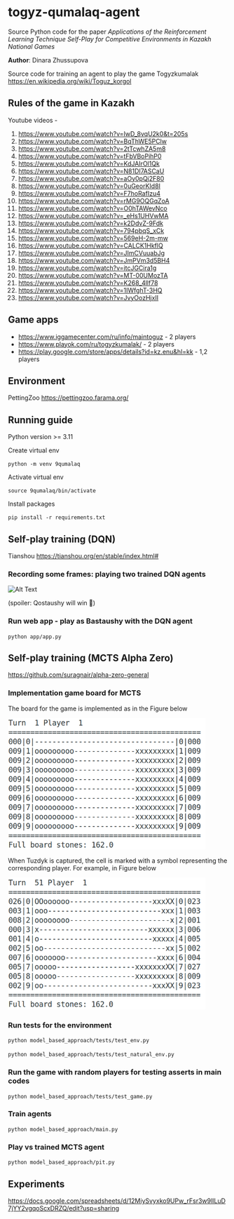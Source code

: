 # togyz-qumalaq-agent

Source Python code for the paper *Applications of the Reinforcement Learning Technique Self-Play for Competitive Environments in Kazakh National Games*

**Author**: Dinara Zhussupova

Source code for training an agent to play the game Togyzkumalak https://en.wikipedia.org/wiki/Toguz_korgol


## Rules of the game in Kazakh
Youtube videos - 
1. https://www.youtube.com/watch?v=IwD_8vqU2k0&t=205s
2. https://www.youtube.com/watch?v=BqThWE5PClw
3. https://www.youtube.com/watch?v=2tTcwhZA5m8
4. https://www.youtube.com/watch?v=tFbVBoPihP0
5. https://www.youtube.com/watch?v=KdJAIrOl1Qk
6. https://www.youtube.com/watch?v=N81DI7ASCaU
7. https://www.youtube.com/watch?v=aOy0pQj2F80
8. https://www.youtube.com/watch?v=0uGeorKId8I
9. https://www.youtube.com/watch?v=F7hoRafIzu4
10. https://www.youtube.com/watch?v=rMG9OQGqZoA
11. https://www.youtube.com/watch?v=O0hTAWevNco
12. https://www.youtube.com/watch?v=_eHs1UHVwMA
13. https://www.youtube.com/watch?v=k2DdvZ-9Fdk
14. https://www.youtube.com/watch?v=794pbqS_xCk
15. https://www.youtube.com/watch?v=569eH-2m-mw
16. https://www.youtube.com/watch?v=CALCK1HkflQ
17. https://www.youtube.com/watch?v=JImCVuuabJg
18. https://www.youtube.com/watch?v=JmPVm3d5BH4
19. https://www.youtube.com/watch?v=itcJGCira1g
20. https://www.youtube.com/watch?v=MT-00UMozTA
21. https://www.youtube.com/watch?v=K268_4llf78
22. https://www.youtube.com/watch?v=1IWfghT-3HQ
23. https://www.youtube.com/watch?v=JvyOozHjxII

## Game apps
- https://www.iggamecenter.com/ru/info/maintoguz - 2 players
- https://www.playok.com/ru/togyzkumalak/ - 2 players
- https://play.google.com/store/apps/details?id=kz.enu&hl=kk - 1,2 players

## Environment 
PettingZoo https://pettingzoo.farama.org/

## Running guide
Python version >= 3.11

Create virtual env
```
python -m venv 9qumalaq
```

Activate virtual env
```
source 9qumalaq/bin/activate
```

Install packages
```
pip install -r requirements.txt
```
## Self-play training (DQN)

Tianshou https://tianshou.org/en/stable/index.html#

### Recording some frames: playing two trained DQN agents

![Alt Text](https://github.com/zhus-dika/togyz-qumalaq-agent/blob/main/data/6vs5.gif)

(spoiler: Qostaushy will win :monkey:)

### Run web app - play as Bastaushy with the DQN agent

```
python app/app.py
```

## Self-play training (MCTS Alpha Zero)

https://github.com/suragnair/alpha-zero-general

### Implementation game board for MCTS

The board for the game is implemented as in the Figure below

<img src="https://github.com/zhus-dika/togyz-qumalaq-agent/blob/main/data/9qumalaq_init_board_mcts.png" alt="drawing" width="450"/>

When Tuzdyk is captured, the cell is marked with a symbol representing the corresponding player. For example, in Figure below

<img src="https://github.com/zhus-dika/togyz-qumalaq-agent/blob/main/data/9qumalaq_tuzdyk_board_mcts.png" alt="drawing" width="450"/>

### Run tests for the environment

```
python model_based_approach/tests/test_env.py

python model_based_approach/tests/test_natural_env.py
```

### Run the game with random players for testing asserts in main codes

```
python model_based_approach/tests/test_game.py
```

### Train agents

```
python model_based_approach/main.py
```

### Play vs trained MCTS agent

```
python model_based_approach/pit.py
```
## Experiments

https://docs.google.com/spreadsheets/d/12MiySvyxko9UPw_rFsr3w9lILuD7jYY2vgqoScxDRZQ/edit?usp=sharing
